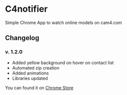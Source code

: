C4notifier
==========

Simple Chrome App to watch online models on cam4.com

Changelog
---------

### v. 1.2.0


* Added yellow background on hover on contact list
* Automated zip creation
* Added animations
* Libraries updated


You can found it on [Chrome Store](https://chrome.google.com/webstore/detail/c4notifier/hncekpdklkbhjafeglflhafaibfgcjpj)